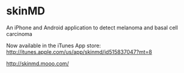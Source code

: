 skinMD
======

An iPhone and Android application to detect melanoma and basal cell carcinoma

Now available in the iTunes App store: http://itunes.apple.com/us/app/skinmd/id515837047?mt=8

http://skinmd.mooo.com/